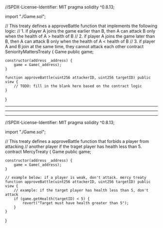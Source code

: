 
//SPDX-License-Identifier: MIT
pragma solidity ^0.8.13;

import "./Game.sol";

// This treaty defines a approveBattle function that implements the following logic:
// 1. if player A joins the game earlier than B, then A can attack B only when the health of A > health of B
// 2. if player A joins the game later than B, then A can attack B only when the health of A < health of B
// 3. if player A and B join at the same time, they cannot attack each other 
contract SeniorityMattersTreaty {
    Game public game;

    constructor(address _address) {
        game = Game(_address);
    }

    function approveBattle(uint256 attackerID, uint256 targetID) public view {
        // TODO: fill in the blank here based on the contract logic 
    }
}

******************************************************
******************************************************
******************************************************



//SPDX-License-Identifier: MIT
pragma solidity ^0.8.13;

import "./Game.sol";

// This treaty defines a approveBattle function that forbids a player from attacking 
// another player if the traget player has health less than 5.
contract MercyTreaty {
    Game public game;

    constructor(address _address) {
        game = Game(_address);
    }

    // example below: if a player is weak, don't attack. mercy treaty
    function approveBattle(uint256 attackerID, uint256 targetID) public view {
        // example: if the target player has health less than 5, don't attack
        if (game.getHealth(targetID) < 5) {
            revert("Target must have health greater than 5");
        }
    }
}
